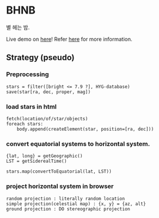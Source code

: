 # BHNB
별 헤는 밤.

Live demo on [here](https://pngwna.github.io/showcase/bhnb/)!
Refer [here](https://pngwna.github.io/dev/bhnb/0) for more information.

## Strategy (pseudo)
### Preprocessing
```
stars = filter([bright <= 7.9 ?], HYG-database)
save(star[ra, dec, proper, mag])
```

### load stars in html
```
fetch(location/of/star/objects)
foreach stars:
    body.append(createElement(star, position=[ra, dec]))
```

### convert equatorial systems to horizontal system.
```
{lat, long} = getGeographic()
LST = getSiderealTime()

stars.map(convertToEquatorial(lat, LST))
```

### project horizontal system in browser
```
random projection : literally random location
simple projection(celestial map) : {x, y} = {az, alt}
ground projection : DO stereographic projection
```
